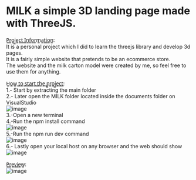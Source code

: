 # MILK a simple 3D landing page made with ThreeJS.
P̳r̳o̳j̳e̳c̳t̳ ̳I̳n̳f̳o̳r̳m̳a̳t̳i̳o̳n̳:<br>
It is a personal project which I did to learn the threejs library and develop 3d pages.<br>
It is a fairly simple website that pretends to be an ecommerce store.<br>
The website and the milk carton model were created by me, so feel free to use them for anything.<br>

H̳o̳w̳ ̳t̳o̳ ̳s̳t̳a̳r̳t̳ ̳t̳h̳e̳ ̳p̳r̳o̳j̳e̳c̳t̳:<br>
1.- Start by extracting the main folder<br>
2.- Later open the MILK folder located inside the documents folder on VisualStudio<br>
![image](https://user-images.githubusercontent.com/58499363/124683213-1f7fe900-de92-11eb-9a0f-23fa0e93f0d1.png)<br>
3.-Open a new terminal<br>
4.-Run the npm install command<br>
![image](https://user-images.githubusercontent.com/58499363/124683840-9ff31980-de93-11eb-954e-20c5de0c777a.png)<br>
5.-Run the npm run dev command<br>
![image](https://user-images.githubusercontent.com/58499363/124683921-c3b65f80-de93-11eb-9003-2b270b6e463d.png)<br>
6.- Lastly open your local host on any browser and the web should show<br>
![image](https://user-images.githubusercontent.com/58499363/124684165-2b6caa80-de94-11eb-80ea-a69f8c2d9d64.png)<br>

P̳r̳e̳v̳i̳e̳w̳:<br>
![image](https://user-images.githubusercontent.com/58499363/124685237-7982ad80-de96-11eb-9202-36b5e826df1d.png)
